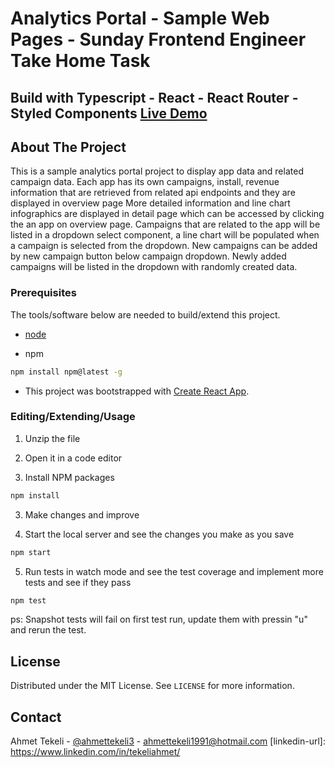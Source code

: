 # Analytics Portal - Sample Web Pages - Sunday Frontend Engineer Take Home Task

## Build with Typescript - React - React Router - Styled Components [Live Demo](https://gildedrose.netlify.app/)

## About The Project

<p>This is a sample analytics portal project to display app data and related campaign data. Each app has its own campaigns, install, revenue information that are retrieved from related api endpoints and they are displayed in overview page  More detailed information and line chart infographics are displayed in detail page which can be accessed by clicking the an app on overview page. Campaigns that are related to the app will be listed in a dropdown select component, a line chart will be populated when a campaign is selected from the dropdown. New campaigns can be added by new campaign button below campaign dropdown. Newly added campaigns will be listed in the dropdown with randomly created data.</p>

### Prerequisites

The tools/software below are needed to build/extend this project.

- [node](https://nodejs.org/en/)

- npm

```sh
npm install npm@latest -g
```

- This project was bootstrapped with [Create React App](https://github.com/facebook/create-react-app).

### Editing/Extending/Usage

1. Unzip the file

2. Open it in a code editor

3. Install NPM packages

```sh
npm install
```

3. Make changes and improve

4. Start the local server and see the changes you make as you save

```sh
npm start
```

5. Run tests in watch mode and see the test coverage and implement more tests and see if they pass

```sh
npm test
```

ps: Snapshot tests will fail on first test run, update them with pressin "u" and rerun the test.

## License

Distributed under the MIT License. See `LICENSE` for more information.

## Contact

Ahmet Tekeli - [@ahmettekeli3](https://twitter.com/ahmettekeli3) - ahmettekeli1991@hotmail.com
[linkedin-url]: https://www.linkedin.com/in/tekeliahmet/
